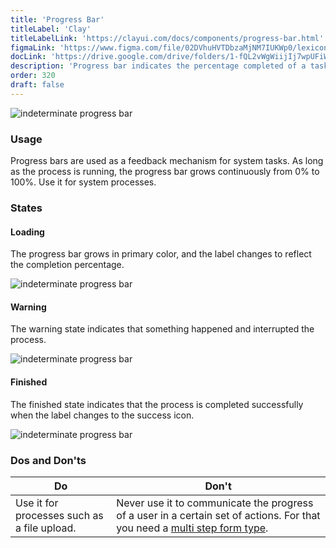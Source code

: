 ```yaml
---
title: 'Progress Bar'
titleLabel: 'Clay'
titleLabelLink: 'https://clayui.com/docs/components/progress-bar.html'
figmaLink: 'https://www.figma.com/file/02DVhuHVTDbzaMjNM7IUKWp0/lexicon?node-id=6033%3A3026'
docLink: 'https://drive.google.com/drive/folders/1-fQL2vWgWiijIj7wpUFiW3ffmT3zJru3?usp=sharing'
description: 'Progress bar indicates the percentage completed of a task.'
order: 320
draft: false
---
```


![indeterminate progress bar](/images/lexicon/ProgressBar30.jpg)

### Usage

Progress bars are used as a feedback mechanism for system tasks. As long as the process is running, the progress bar grows continuously from 0% to 100%. Use it for system processes.

### States

#### Loading

The progress bar grows in primary color, and the label changes to reflect the completion percentage.

![indeterminate progress bar](/images/lexicon/ProgressBar30.jpg)

#### Warning

The warning state indicates that something happened and interrupted the process.

![indeterminate progress bar](/images/lexicon/ProgressBar70.jpg)

#### Finished

The finished state indicates that the process is completed successfully when the label changes to the success icon.

![indeterminate progress bar](/images/lexicon/ProgressBar100.jpg)

### Dos and Don'ts

| Do                                          | Don't                                                                                                                                                 |
| ------------------------------------------- | ----------------------------------------------------------------------------------------------------------------------------------------------------- |
| Use it for processes such as a file upload. | Never use it to communicate the progress of a user in a certain set of actions. For that you need a [multi step form type](../forms/multi-step-form). |
